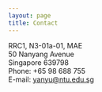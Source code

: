 ```yaml
---
layout: page
title: Contact
---
```


RRC1, N3-01a-01, MAE  
50 Nanyang Avenue  
Singapore 639798  
Phone: +65 98 688 755  
E-mail: yanyu@ntu.edu.sg
